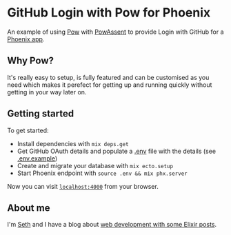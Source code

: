 # GitHub Login with Pow for Phoenix

An example of using [Pow](https://hexdocs.pm/pow/) with [PowAssent](https://hexdocs.pm/pow_assent/) to provide Login with GitHub for a [Phoenix app](https://www.phoenixframework.org).

## Why Pow?

It's really easy to setup, is fully featured and can be customised as you need which makes it perefect for getting up and running quickly without getting in your way later on.

## Getting started

To get started:

- Install dependencies with `mix deps.get`
- Get GitHub OAuth details and populate a [.env](/.env) file with the details (see [.env.example](/.env.example))
- Create and migrate your database with `mix ecto.setup`
- Start Phoenix endpoint with `source .env && mix phx.server`

Now you can visit [`localhost:4000`](http://localhost:4000) from your browser.

## About me

I'm [Seth](https://sethcorker.com/) and I have a blog about [web development with some Elixir posts](https://blog.sethcorker.com/topics/elixir/).
